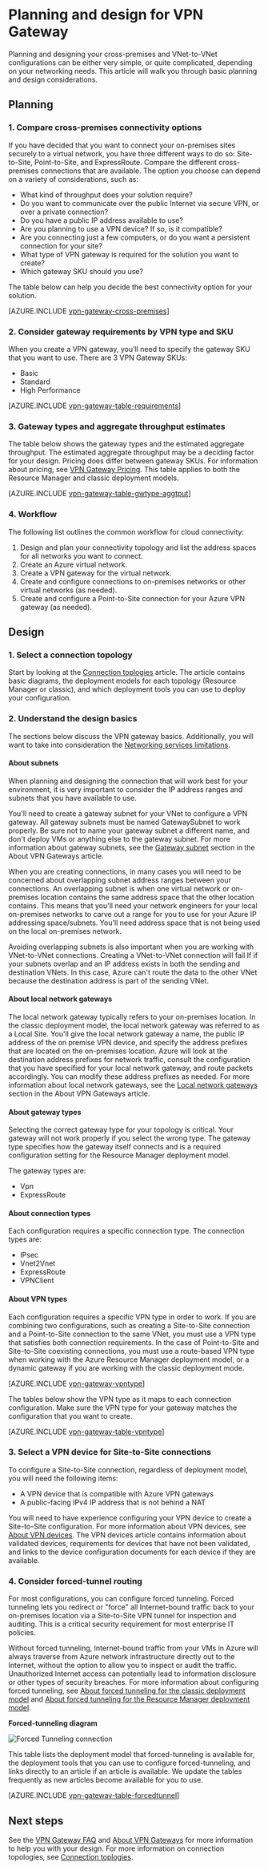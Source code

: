 <properties 
   pageTitle="VPN Gateway planning and design| Microsoft Azure"
   description="Learn about VPN Gateway planning and design for cross-premises, hybrid, and VNet-to-VNet connections"
   services="vpn-gateway"
   documentationCenter="na"
   authors="cherylmc"
   manager="carmonm"
   editor=""
   tags="azure-service-management,azure-resource-manager"/>
<tags 
   ms.service="vpn-gateway"
   ms.devlang="na"
   ms.topic="article"
   ms.tgt_pltfrm="na"
   ms.workload="infrastructure-services"
   ms.date="04/20/2016"
   ms.author="cherylmc"/>

# Planning and design for VPN Gateway

Planning and designing your cross-premises and VNet-to-VNet configurations can be either very simple, or quite complicated, depending on your networking needs. This article will walk you through basic planning and design considerations.

## Planning


### <a name="compare"></a>1. Compare cross-premises connectivity options

If you have decided that you want to connect your on-premises sites securely to a virtual network, you have three different ways to do so: Site-to-Site, Point-to-Site, and ExpressRoute. Compare the different cross-premises connections that are available. The option you choose can depend on a variety of considerations, such as:


- What kind of throughput does your solution require?
- Do you want to communicate over the public Internet via secure VPN, or over a private connection?
- Do you have a public IP address available to use?
- Are you planning to use a VPN device? If so, is it compatible?
- Are you connecting just a few computers, or do you want a persistent connection for your site?
- What type of VPN gateway is required for the solution you want to create?
- Which gateway SKU should you use?


The table below can help you decide the best connectivity option for your solution.


[AZURE.INCLUDE [vpn-gateway-cross-premises](../../includes/vpn-gateway-cross-premises-include.md)]



### <a name="gwrequire"></a>2. Consider gateway requirements by VPN type and SKU


When you create a VPN gateway, you'll need to specify the gateway SKU that you want to use. 
There are 3 VPN Gateway SKUs:

- Basic
- Standard
- High Performance

[AZURE.INCLUDE [vpn-gateway-table-requirements](../../includes/vpn-gateway-table-requirements-include.md)] 



### 3. Gateway types and aggregate throughput estimates

The table below shows the gateway types and the estimated aggregate throughput. The estimated aggregate throughput may be a deciding factor for your design.
Pricing does differ between gateway SKUs. For information about pricing, see [VPN Gateway Pricing](https://azure.microsoft.com/pricing/details/vpn-gateway/). This table applies to both the Resource Manager and classic deployment models.

[AZURE.INCLUDE [vpn-gateway-table-gwtype-aggtput](../../includes/vpn-gateway-table-gwtype-aggtput-include.md)] 



### <a name="wf"></a>4. Workflow

The following list outlines the common workflow for cloud connectivity:

1.	Design and plan your connectivity topology and list the address spaces for all networks you want to connect.
2.	Create an Azure virtual network. 
3.	Create a VPN gateway for the virtual network.
4.	Create and configure connections to on-premises networks or other virtual networks (as needed).
5.	Create and configure a Point-to-Site connection for your Azure VPN gateway (as needed).
 

## Design

### 1. Select a connection topology

Start by looking at the [Connection toplogies](vpn-gateway-topology.md) article. The article contains basic diagrams, the deployment models for each topology (Resource Manager or classic), and which deployment tools you can use to deploy your configuration. 

### 2. Understand the design basics

The sections below discuss the VPN gateway basics. Additionally, you will want to take into consideration the [Networking services limitations](../articles/azure-subscription-service-limits.md#networking-limits).


#### <a name="subnets"></a>About subnets

When planning and designing the connection that will work best for your environment, it is very important to consider the IP address ranges and subnets that you have available to use.

You'll need to create a gateway subnet for your VNet to configure a VPN gateway. All gateway subnets must be named GatewaySubnet to work properly. Be sure not to name your gateway subnet a different name, and don't deploy VMs or anything else to the gateway subnet. For more information about gateway subnets, see the [Gateway subnet](vpn-gateway-about-vpngateways.md#gwsub) section in the About VPN Gateways article.

When you are creating connections, in many cases you will need to be concerned about overlapping subnet address ranges between your connections. An overlapping subnet is when one virtual network or on-premises location contains the same address space that the other location contains. This means that you'll need your network engineers for your local on-premises networks to carve out a range for you to use for your Azure IP addressing space/subnets. You'll need address space that is not being used on the local on-premises network. 

Avoiding overlapping subnets is also important when you are working with VNet-to-VNet connections. Creating a VNet-to-VNet connection will fail If if your subnets overlap and an IP address exists in both the sending and destination VNets. In this case, Azure can't route the data to the other VNet because the destination address is part of the sending VNet. 



#### <a name="local"></a>About local network gateways

The local network gateway typically refers to your on-premises location. In the classic deployment model, the local network gateway was referred to as a Local Site. You'll give the local network gateway a name, the public IP address of the on premise VPN device, and specify the address prefixes that are located on the on-premises location. Azure will look at the destination address prefixes for network traffic, consult the configuration that you have specified for your local network gateway, and route packets accordingly. You can modify these address prefixes as needed. For more information about local network gateways, see the [Local network gateways](vpn-gateway-about-vpngateways.md#lng) section in the About VPN Gateways article.


#### <a name="gwtype"></a>About gateway types

Selecting the correct gateway type for your topology is critical. Your gateway will not work properly if you select the wrong type. The gateway type specifies how the gateway itself connects and is a required configuration setting for the Resource Manager deployment model.

The gateway types are:

- Vpn
- ExpressRoute

#### About connection types

Each configuration requires a specific connection type. The connection types are:

- IPsec
- Vnet2Vnet
- ExpressRoute
- VPNClient


#### <a name="vpntype"></a>About VPN types

Each configuration requires a specific VPN type in order to work. If you are combining two configurations, such as creating a Site-to-Site connection and a Point-to-Site connection to the same VNet, you must use a VPN type that satisfies both connection requirements. In the case of Point-to-Site and Site-to-Site coexisting connections, you must use a route-based VPN type when working with the Azure Resource Manager deployment model, or a dynamic gateway if you are working with the classic deployment mode.

[AZURE.INCLUDE [vpn-gateway-vpntype](../../includes/vpn-gateway-vpntype-include.md)] 

The tables below show the VPN type as it maps to each connection configuration. Make sure the VPN type for your gateway matches the configuration that you want to create. 


[AZURE.INCLUDE [vpn-gateway-table-vpntype](../../includes/vpn-gateway-table-vpntype-include.md)] 

### <a name="devices"></a>3. Select a VPN device for Site-to-Site connections

To configure a Site-to-Site connection, regardless of deployment model, you will need the following items:

- A VPN device that is compatible with Azure VPN gateways
- A public-facing IPv4 IP address that is not behind a NAT

You will need to have experience configuring your VPN device to create a Site-to-Site configuration. For more information about VPN devices, see [About VPN devices](vpn-gateway-about-vpn-devices.md). The VPN devices article contains information about validated devices, requirements for devices that have not been validated, and links to the device configuration documents for each device if they are available.

### <a name="forcedtunnel"></a>4. Consider forced-tunnel routing

For most configurations, you can configure forced tunneling. Forced tunneling lets you redirect or "force" all Internet-bound traffic back to your on-premises location via a Site-to-Site VPN tunnel for inspection and auditing. This is a critical security requirement for most enterprise IT policies. 

Without forced tunneling, Internet-bound traffic from your VMs in Azure will always traverse from Azure network infrastructure directly out to the Internet, without the option to allow you to inspect or audit the traffic. Unauthorized Internet access can potentially lead to information disclosure or other types of security breaches. For more information about configuring forced tunneling, see [About forced tunneling for the classic deployment model](vpn-gateway-about-forced-tunneling.md) and [About forced tunneling for the Resource Manager deployment model](vpn-gateway-about-forced-tunneling.md).

**Forced-tunneling diagram**

![Forced Tunneling connection](./media/vpn-gateway-plan-design/forced-tunnel.png "forced tunneling")


This table lists the deployment model that forced-tunneling is available for, the deployment tools that you can use to configure forced-tunneling, and links directly to an article if an article is available. We update the tables frequently as new articles become available for you to use.

[AZURE.INCLUDE [vpn-gateway-table-forcedtunnel](../../includes/vpn-gateway-table-forcedtunnel-include.md)] 



## Next steps

See the [VPN Gateway FAQ](vpn-gateway-vpn-faq.md) and [About VPN Gateways](vpn-gateway-about-vpngateways.md) for more information to help you with your design. For more information on connection topologies, see [Connection toplogies](vpn-gateway-topology.md).



